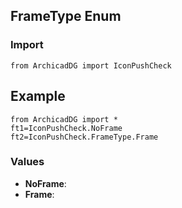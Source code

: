 ## FrameType Enum

### Import
```
from ArchicadDG import IconPushCheck
``` 

## Example
```
from ArchicadDG import *
ft1=IconPushCheck.NoFrame
ft2=IconPushCheck.FrameType.Frame
```

### Values
* **NoFrame**:
* **Frame**: